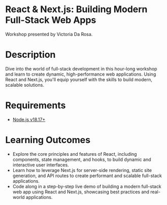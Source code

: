 # React &amp; Next.js: Building Modern Full-Stack Web Apps

Workshop presented by Victoria Da Rosa.

# Description

Dive into the world of full-stack development in this hour-long workshop and learn to create dynamic, high-performance web applications. Using React and Next.js, you'll equip yourself with the skills to build modern, scalable solutions.

# Requirements

* [Node.js v18.17+](https://nodejs.org/en)

# Learning Outcomes

* Explore the core principles and features of React, including components, state management, and hooks, to build dynamic and interactive user interfaces.
* Learn how to leverage Next.js for server-side rendering, static site generation, and API routes to create performant and scalable full-stack applications.
* Code along in a step-by-step live demo of building a modern full-stack web app using React and Next.js, showcasing best practices and real-world applications.
